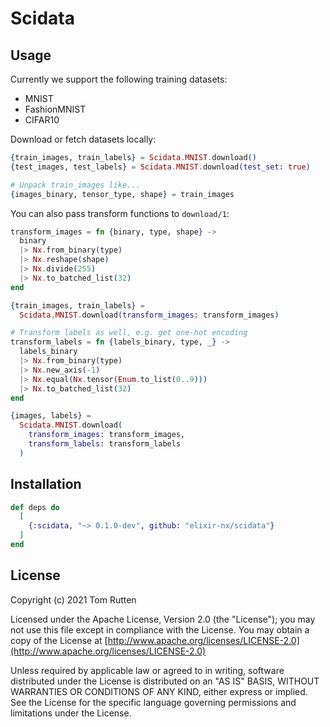 # Scidata

## Usage

Currently we support the following training datasets:

  * MNIST
  * FashionMNIST
  * CIFAR10

Download or fetch datasets locally:

```elixir
{train_images, train_labels} = Scidata.MNIST.download()
{test_images, test_labels} = Scidata.MNIST.download(test_set: true)

# Unpack train_images like...
{images_binary, tensor_type, shape} = train_images
```

You can also pass transform functions to `download/1`:

```elixir
transform_images = fn {binary, type, shape} ->
  binary
  |> Nx.from_binary(type)
  |> Nx.reshape(shape)
  |> Nx.divide(255)
  |> Nx.to_batched_list(32)
end

{train_images, train_labels} =
  Scidata.MNIST.download(transform_images: transform_images)

# Transform labels as well, e.g. get one-hot encoding
transform_labels = fn {labels_binary, type, _} ->
  labels_binary
  |> Nx.from_binary(type)
  |> Nx.new_axis(-1)
  |> Nx.equal(Nx.tensor(Enum.to_list(0..9)))
  |> Nx.to_batched_list(32)
end

{images, labels} =
  Scidata.MNIST.download(
    transform_images: transform_images,
    transform_labels: transform_labels
  )
```

## Installation

```elixir
def deps do
  [
    {:scidata, "~> 0.1.0-dev", github: "elixir-nx/scidata"}
  ]
end
```

## License

Copyright (c) 2021 Tom Rutten

Licensed under the Apache License, Version 2.0 (the "License");
you may not use this file except in compliance with the License.
You may obtain a copy of the License at [http://www.apache.org/licenses/LICENSE-2.0](http://www.apache.org/licenses/LICENSE-2.0)

Unless required by applicable law or agreed to in writing, software
distributed under the License is distributed on an "AS IS" BASIS,
WITHOUT WARRANTIES OR CONDITIONS OF ANY KIND, either express or implied.
See the License for the specific language governing permissions and
limitations under the License.
